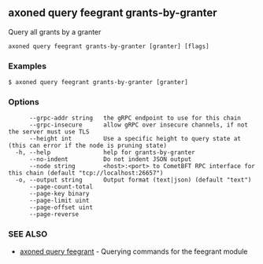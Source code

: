 ## axoned query feegrant grants-by-granter

Query all grants by a granter

```
axoned query feegrant grants-by-granter [granter] [flags]
```

### Examples

```
$ axoned query feegrant grants-by-granter [granter]
```

### Options

```
      --grpc-addr string   the gRPC endpoint to use for this chain
      --grpc-insecure      allow gRPC over insecure channels, if not the server must use TLS
      --height int         Use a specific height to query state at (this can error if the node is pruning state)
  -h, --help               help for grants-by-granter
      --no-indent          Do not indent JSON output
      --node string        <host>:<port> to CometBFT RPC interface for this chain (default "tcp://localhost:26657")
  -o, --output string      Output format (text|json) (default "text")
      --page-count-total   
      --page-key binary    
      --page-limit uint    
      --page-offset uint   
      --page-reverse       
```

### SEE ALSO

* [axoned query feegrant](axoned_query_feegrant.md)	 - Querying commands for the feegrant module
